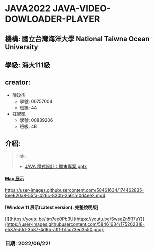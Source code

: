 # JAVA2022 JAVA-VIDEO-DOWLOADER-PLAYER

## 機構: 國立台灣海洋大學 National Taiwna Ocean University 

## 學級: 海大111級

## creator: 
- 陳玟杰
  - 學號: 00757004
  - 班級: 4A
- 莊智凱
  - 學號: 00889206
  - 班級: 4B

## 介紹:
> link:
> - [JAVA 程式設計：期末專案.pptx](https://docs.google.com/presentation/d/1AsxUBcvZMzqE3dpWKKijy38BUeFqqr1G/edit#slide=id.g13520a4605b_0_0)


#### [Mac 展示](https://www.youtube.com/embed/qkkOwwR9dgs``)

https://user-images.githubusercontent.com/58461634/174462835-8ee620a8-55fa-426c-830b-3a61a10d4ee2.mp4

#### [Window 11 展示(Latest version): 完整說明版]


[![[https://youtu.be/itm7ee0Pb3U](https://youtu.be/SwseZn5R7uY)](https://user-images.githubusercontent.com/58461634/175202318-e537ed0d-3b87-4d9b-afff-b1ac73ed3550.png)]




### 日期: 2022/06/22!

